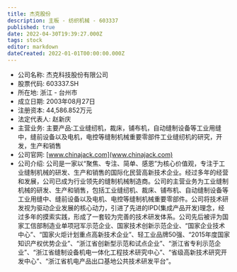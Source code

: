 ```yaml
---
title: 杰克股份
description: 主板 - 纺织机械 - 603337
published: true
date: 2022-04-30T19:39:27.000Z
tags: stock
editor: markdown
dateCreated: 2022-01-01T00:00:00.000Z
---
```


- 公司名称: 杰克科技股份有限公司
- 股票代码: 603337.SH
- 所在地: 浙江 - 台州市
- 成立日期: 2003年08月27日
- 注册资本: 44,586.852万元
- 法定代表人: 赵新庆
- 主营业务: 主要产品:工业缝纫机，裁床，铺布机，自动缝制设备等工业用缝中，缝前设备以及电机，电控等缝制机械重要零部件工业缝纫机的研究，开发，生产和销售
- 公司官网: [www.chinajack.com](www.chinajack.com)
- 公司介绍: 公司是一家以“聚焦、专注、简单、感恩”为核心价值观，专注于工业缝制机械的研发、生产和销售的国际化民营高新技术企业。经过多年的经营和发展，公司已成为行业领先的缝制机械制造商。公司的主营业务为工业缝制机械的研发、生产和销售，包括工业缝纫机、裁床、铺布机、自动缝制设备等工业用缝中、缝前设备以及电机、电控等缝制机械重要零部件。公司将技术研发视为驱动企业发展的核心动力，引进了先进的IPD(集成产品开发)理念，经过多年的摸索实践，形成了一套较为完善的技术研发体系。公司先后被评为国家工信部制造业单项冠军示范企业、国家技术创新示范企业、“国家企业技术中心”、“国家火炬计划重点高新技术企业”、轻工业品牌50强、“2015年度国家知识产权优势企业”、“浙江省创新型示范和试点企业”、“浙江省专利示范企业”、“浙江省缝制设备机电一体化工程技术研究中心”、“省级高新技术研究开发中心”、“浙江省机电产品出口基地公共技术研发平台”。


